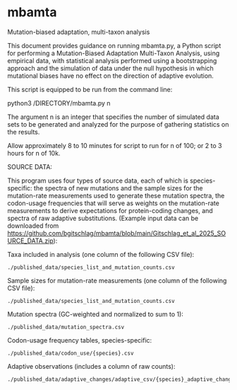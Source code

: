# mbamta
Mutation-biased adaptation, multi-taxon analysis

This document provides guidance on running mbamta.py, a Python script for performing a Mutation-Biased Adaptation Multi-Taxon Analysis, using empirical data, with statistical analysis performed using a bootstrapping approach and the simulation of data under the null hypothesis in which mutational biases have no effect on the direction of adaptive evolution.

This script is equipped to be run from the command line:

python3 /DIRECTORY/mbamta.py n

The argument n is an integer that specifies the number of simulated data sets to be generated and analyzed for the purpose of gathering statistics on the results.

Allow approximately 8 to 10 minutes for script to run for n of 100; or 2 to 3 hours for n of 10k.


SOURCE DATA:

This program uses four types of source data, each of which is species-specific: the spectra of new mutations and the sample sizes for the mutation-rate measurements used to generate these mutation spectra, the codon-usage frequencies that will serve as weights on the mutation-rate measurements to derive expectations for protein-coding changes, and spectra of raw adaptive substitutions. (Example input data can be downloaded from https://github.com/bgitschlag/mbamta/blob/main/Gitschlag_et_al_2025_SOURCE_DATA.zip):

Taxa included in analysis (one column of the following CSV file):
```
./published_data/species_list_and_mutation_counts.csv
```

Sample sizes for mutation-rate measurements (one column of the following CSV file):
```
./published_data/species_list_and_mutation_counts.csv
```

Mutation spectra (GC-weighted and normalized to sum to 1):
```
./published_data/mutation_spectra.csv
```

Codon-usage frequency tables, species-specific:
```
./published_data/codon_use/{species}.csv
```

Adaptive observations (includes a column of raw counts):
```
./published_data/adaptive_changes/adaptive_csv/{species}_adaptive_changes.csv
```
